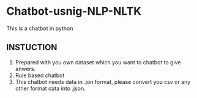 # Chatbot-usnig-NLP-NLTK
This is a chatbot in python
## INSTUCTION
1. Prepared with you own dataset which you want to chatbot to give anwers.
2. Rule based chatbot
3. This chatbot needs data in .jon format, please convert you csv or any other format data into .json.
